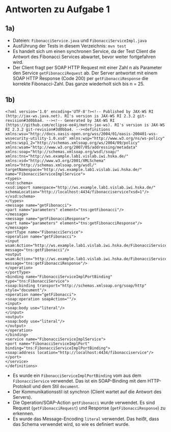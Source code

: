 # Antworten zu Aufgabe 1

## 1a)

* Dateien: `FibonacciService.java` und `FibonacciServiceImpl.java`
* Ausführung der Tests in diesem Verzeichnis: `mvn test`
* Es handelt sich um einen synchronen Service, da der Test Client die Antwort des Fibonacci Services abwartet, bevor weiter fortgefahren wird.
* Der Client fragt per SOAP HTTP Request mit einer Zahl n als Parameter den Service `getFibonacciRequest` ab. Der Server antwortet mit einem SOAP HTTP Response (Code 200) per `getFibonacciResponse` die korrekte Fibonacci-Zahl. Das ganze wiederholt sich bis n = 25.

## 1b)

```
<?xml version='1.0' encoding='UTF-8'?><!-- Published by JAX-WS RI (http://jax-ws.java.net). RI's version is JAX-WS RI 2.3.2 git-revision#3d0bba4. --><!-- Generated by JAX-WS RI (https://github.com/eclipse-ee4j/metro-jax-ws). RI's version is JAX-WS RI 2.3.2 git-revision#3d0bba4. --><definitions xmlns:wsu="http://docs.oasis-open.org/wss/2004/01/oasis-200401-wss-wssecurity-utility-1.0.xsd" xmlns:wsp="http://www.w3.org/ns/ws-policy" xmlns:wsp1_2="http://schemas.xmlsoap.org/ws/2004/09/policy" xmlns:wsam="http://www.w3.org/2007/05/addressing/metadata" xmlns:soap="http://schemas.xmlsoap.org/wsdl/soap/" xmlns:tns="http://ws.example.lab1.vislab.iwi.hska.de/" xmlns:xsd="http://www.w3.org/2001/XMLSchema" xmlns="http://schemas.xmlsoap.org/wsdl/" targetNamespace="http://ws.example.lab1.vislab.iwi.hska.de/" name="FibonacciServiceImplService">
<types>
<xsd:schema>
<xsd:import namespace="http://ws.example.lab1.vislab.iwi.hska.de/" schemaLocation="http://localhost:4434/fibonacciservice?xsd=1"/>
</xsd:schema>
</types>
<message name="getFibonacci">
<part name="parameters" element="tns:getFibonacci"/>
</message>
<message name="getFibonacciResponse">
<part name="parameters" element="tns:getFibonacciResponse"/>
</message>
<portType name="FibonacciService">
<operation name="getFibonacci">
<input wsam:Action="http://ws.example.lab1.vislab.iwi.hska.de/FibonacciService/getFibonacciRequest" message="tns:getFibonacci"/>
<output wsam:Action="http://ws.example.lab1.vislab.iwi.hska.de/FibonacciService/getFibonacciResponse" message="tns:getFibonacciResponse"/>
</operation>
</portType>
<binding name="FibonacciServiceImplPortBinding" type="tns:FibonacciService">
<soap:binding transport="http://schemas.xmlsoap.org/soap/http" style="document"/>
<operation name="getFibonacci">
<soap:operation soapAction=""/>
<input>
<soap:body use="literal"/>
</input>
<output>
<soap:body use="literal"/>
</output>
</operation>
</binding>
<service name="FibonacciServiceImplService">
<port name="FibonacciServiceImplPort" binding="tns:FibonacciServiceImplPortBinding">
<soap:address location="http://localhost:4434/fibonacciservice"/>
</port>
</service>
</definitions>
```

* Es wurde ein `FibonacciServiceImplPortBinding` vom aus dem `FibonacciService` verwendet. Das ist ein SOAP-Binding mit dem HTTP-Protokoll und dem Stil `document`.
* Der Kommunikationsstil ist synchron (Client wartet auf die Antwort des Servers).
* Die Operation/SOAP-Action `getFibonacci` wurde verwendet. Es sind Request (`getFibonacciRequest`) und Response (`getFibonacciResponse`) zu erkennen.
* Es wurde das Message-Encoding `literal` verwendet. Das heißt, dass das Schema verwendet wird, so wie es definiert wurde.